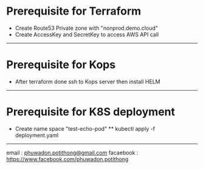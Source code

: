 # Prerequisite for Terraform

* Create Route53 Private zone with "nonprod.demo.cloud"
* Create AccessKey and SecretKey to access AWS API call

**********************************

# Prerequisite for Kops

* After terraform done ssh to Kops server then install HELM

**********************************

# Prerequisite for K8S deployment

* Create name space "test-echo-pod"
** kubectl apply -f deployment.yaml

**********************************

email : phuwadon.potithong@gmail.com
facaebook : https://www.facebook.com/phuwadon.potithong
